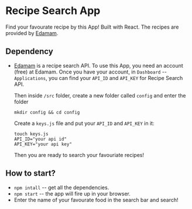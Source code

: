 # Recipe Search App
Find your favourate recipe by this App! Built with React. The recipes are provided by [Edamam](https://www.edamam.com/). 

## Dependency
* [Edamam](https://www.edamam.com/) is a recipe search API. To use this App, you need an account (free) at Edamam. 
  Once you have your account, in `Dashboard` -- `Applications`, you can find your `API_ID` and `API_KEY` for Recipe Search API. 
  
  Then inside `/src` folder, create a new folder called `config` and enter the folder
  ```
  mkdir config && cd config
  ```
  
  Create a `keys.js` file and put your `API_ID` and `API_KEY` in it: 
  ```
  touch keys.js
  API_ID="your api id"
  API_KEY="your api key"
  ```
  
  Then you are ready to search your favouriate recipes!
  
 ## How to start? 
 * `npm intall` -- get all the dependencies. 
 * `npm start` -- the app will fire up in your browser. 
 * Enter the name of your favourate food in the search bar and search!
